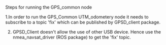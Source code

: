 Steps for running the GPS_common node

1.In order to run the GPS_Common UTM_odometery node it needs to subscribe to a topic 'fix' which can  be published by GPSD_client package. 

2. GPSD_Client doesn't allow the use of other USB device. Hence use the nmea_navsat_driver (ROS package) to get the 'fix' topic.